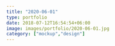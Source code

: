 ```yaml
---
title: "2020-06-01"
type: portfolio
date: 2018-07-12T16:54:54+06:00
image: images/portfolio/2020-06-01.jpg
category: ["mockup","design"]
---
```


